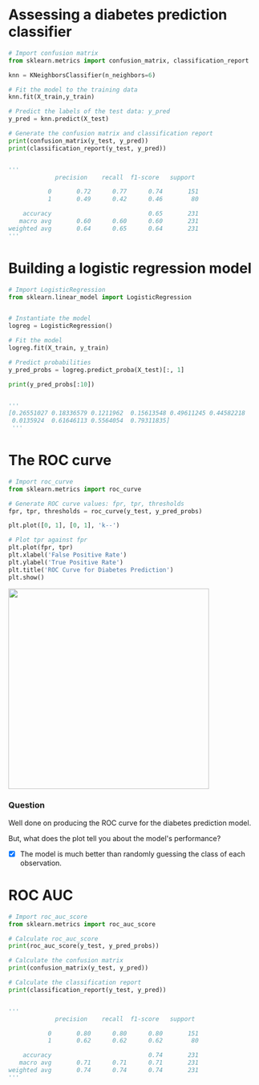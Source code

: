# Assessing a diabetes prediction classifier
```py
# Import confusion matrix
from sklearn.metrics import confusion_matrix, classification_report

knn = KNeighborsClassifier(n_neighbors=6)

# Fit the model to the training data
knn.fit(X_train,y_train)

# Predict the labels of the test data: y_pred
y_pred = knn.predict(X_test)

# Generate the confusion matrix and classification report
print(confusion_matrix(y_test, y_pred))
print(classification_report(y_test, y_pred))


'''
             precision    recall  f1-score   support

           0       0.72      0.77      0.74       151
           1       0.49      0.42      0.46        80

    accuracy                           0.65       231
   macro avg       0.60      0.60      0.60       231
weighted avg       0.64      0.65      0.64       231
'''
```
# Building a logistic regression model
```py
# Import LogisticRegression
from sklearn.linear_model import LogisticRegression


# Instantiate the model
logreg = LogisticRegression()

# Fit the model
logreg.fit(X_train, y_train)

# Predict probabilities
y_pred_probs = logreg.predict_proba(X_test)[:, 1]

print(y_pred_probs[:10])


'''
[0.26551027 0.18336579 0.1211962  0.15613548 0.49611245 0.44582218
 0.0135924  0.61646113 0.5564054  0.79311835]
 '''
 ```
# The ROC curve
```py
# Import roc_curve
from sklearn.metrics import roc_curve

# Generate ROC curve values: fpr, tpr, thresholds
fpr, tpr, thresholds = roc_curve(y_test, y_pred_probs)

plt.plot([0, 1], [0, 1], 'k--')

# Plot tpr against fpr
plt.plot(fpr, tpr)
plt.xlabel('False Positive Rate')
plt.ylabel('True Positive Rate')
plt.title('ROC Curve for Diabetes Prediction')
plt.show()
```
<img src="https://user-images.githubusercontent.com/51888893/212691437-50be46e9-363e-45ff-a716-c7795404a065.png" width=400px>

### Question
Well done on producing the ROC curve for the diabetes prediction model.

But, what does the plot tell you about the model's performance?
-[x] The model is much better than randomly guessing the class of each observation.
# ROC AUC
```py
# Import roc_auc_score
from sklearn.metrics import roc_auc_score

# Calculate roc_auc_score
print(roc_auc_score(y_test, y_pred_probs))

# Calculate the confusion matrix
print(confusion_matrix(y_test, y_pred))

# Calculate the classification report
print(classification_report(y_test, y_pred))


'''
             precision    recall  f1-score   support

           0       0.80      0.80      0.80       151
           1       0.62      0.62      0.62        80

    accuracy                           0.74       231
   macro avg       0.71      0.71      0.71       231
weighted avg       0.74      0.74      0.74       231
'''
```
# 
